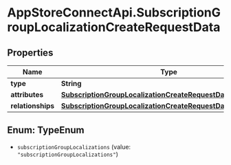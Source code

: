 # AppStoreConnectApi.SubscriptionGroupLocalizationCreateRequestData

## Properties

Name | Type | Description | Notes
------------ | ------------- | ------------- | -------------
**type** | **String** |  | 
**attributes** | [**SubscriptionGroupLocalizationCreateRequestDataAttributes**](SubscriptionGroupLocalizationCreateRequestDataAttributes.md) |  | 
**relationships** | [**SubscriptionGroupLocalizationCreateRequestDataRelationships**](SubscriptionGroupLocalizationCreateRequestDataRelationships.md) |  | 



## Enum: TypeEnum


* `subscriptionGroupLocalizations` (value: `"subscriptionGroupLocalizations"`)




